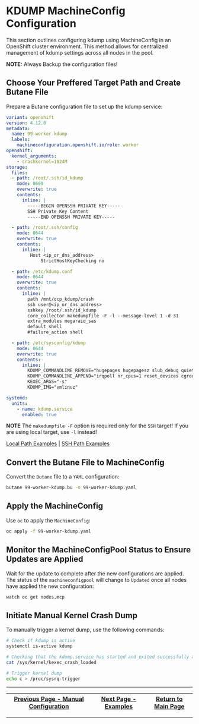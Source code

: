 # KDUMP MachineConfig Configuration

This section outlines configuring kdump using MachineConfig in an OpenShift cluster environment. This method allows for centralized management of kdump settings across all nodes in the pool.

**NOTE:** Always Backup the configuration files!

## Choose Your Preffered Target Path and Create Butane File

Prepare a Butane configuration file to set up the kdump service:

```yaml
variant: openshift
version: 4.12.0
metadata:
  name: 99-worker-kdump
  labels:
    machineconfiguration.openshift.io/role: worker
openshift:
  kernel_arguments:
    - crashkernel=1024M   
storage:
  files:
  - path: /root/.ssh/id_kdump
    mode: 0600                                                                 
    overwrite: true
    contents:
      inline: |
        -----BEGIN OPENSSH PRIVATE KEY-----
        SSH Private Key Content                                      
        -----END OPENSSH PRIVATE KEY-----

  - path: /root/.ssh/config
    mode: 0644
    overwrite: true
    contents:
      inline: |
         Host <ip_or_dns_address>
             StrictHostKeyChecking no

  - path: /etc/kdump.conf
    mode: 0644
    overwrite: true
    contents:
      inline: | 
        path /mnt/ocp_kdump/crash
        ssh user@<ip_or_dns_address>
        sshkey /root/.ssh/id_kdump
        core_collector makedumpfile -F -l --message-level 1 -d 31
        extra_modules megaraid_sas
        default shell        
        #failure_action shell

  - path: /etc/sysconfig/kdump 
    mode: 0644
    overwrite: true
    contents:
      inline: |
        KDUMP_COMMANDLINE_REMOVE="hugepages hugepagesz slub_debug quiet log_buf_len swiotlb"
        KDUMP_COMMANDLINE_APPEND="irqpoll nr_cpus=1 reset_devices cgroup_disable=memory mce=off numa=off udev.children-max=2 panic=10 rootflags=nofail acpi_no_memhotplug transparent_hugepage=never nokaslr novmcoredd hest_disable" 
        KEXEC_ARGS="-s"
        KDUMP_IMG="vmlinuz"

systemd:
  units:
    - name: kdump.service
      enabled: true
```

**NOTE** The `makedumpfile -F` option is required only for the `SSH` target! If you are using local target, use `-l` instead!

[Local Path Examples](../examples/kdump-local-path/) | [SSH Path Examples](../examples/kdump-ssh-path/)

## Convert the Butane File to MachineConfig

Convert the `Butane` file to a `YAML` configuration:

```bash
butane 99-worker-kdump.bu -o 99-worker-kdump.yaml
```

## Apply the MachineConfig

Use `oc` to apply the `MachineConfig`:

```bash
oc apply -f 99-worker-kdump.yaml
```

## Monitor the MachineConfigPool Status to Ensure Updates are Applied

Wait for the update to complete after the new configurations are applied. The status of the `machineconfigpool` will change to `Updated` once all nodes have applied the new configuration:

```bash
watch oc get nodes,mcp
```

## Initiate Manual Kernel Crash Dump

To manually trigger a kernel dump, use the following commands:

```bash
# Check if kdump is active
systemctl is-active kdump

# Checking that the kdump.service has started and exited successfully and prints 1
cat /sys/kernel/kexec_crash_loaded

# Trigger kernel dump
echo c > /proc/sysrq-trigger
```

---

| [Previous Page - Manual Configuration](./KDUMP_MANUAL_README.md) | [Next Page - Examples](../examples/README.md) | [Return to Main Page](../README.md) |
|------------------------------------------------------------------|-----------------------------------------------|-------------------------------------|

---
